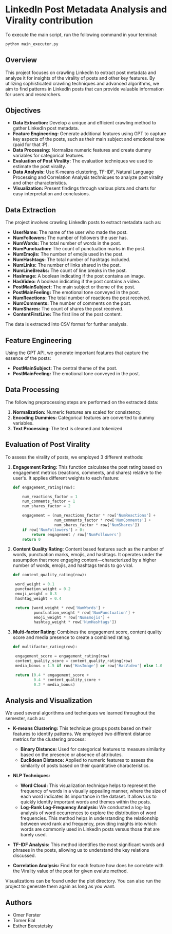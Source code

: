 # LinkedIn Post Metadata Analysis and Virality contribution

To execute the main script, run the following command in your terminal:

```bash
python main_executer.py
```
## Overview

This project focuses on crawling LinkedIn to extract post metadata and analyze it for insights of the virality of posts and other key features. 
By utilizing sophisticated crawling techniques and advanced algorithms, we aim to find patterns in LinkedIn posts that can provide valuable information for users and researchers.

## Objectives

- **Data Extraction:** Develop a unique and efficient crawling method to gather LinkedIn post metadata.
- **Feature Engineering:** Generate additional features using GPT to capture key aspects of the posts, such as their main subject and emotional tone (paid for that :P).
- **Data Processing:** Normalize numeric features and create dummy variables for categorical features.
- **Evaluation of Post Virality:** The evaluation techniques we used to estimate the post virality.
- **Data Analysis:** Use K-means clustering, TF-IDF, Natural Language Processing and Correlation Analysis techniques to analyze post virality and other characteristics.
- **Visualization:** Present findings through various plots and charts for easy interpretation and conclusions.


## Data Extraction

The project involves crawling LinkedIn posts to extract metadata such as:
- **UserName:** The name of the user who made the post.
- **NumFollowers:** The number of followers the user has.
- **NumWords:** The total number of words in the post.
- **NumPunctuation:** The count of punctuation marks in the post.
- **NumEmojis:** The number of emojis used in the post.
- **NumHashtags:** The total number of hashtags included.
- **NumLinks:** The number of links shared in the post.
- **NumLineBreaks:** The count of line breaks in the post.
- **HasImage:** A boolean indicating if the post contains an image.
- **HasVideo:** A boolean indicating if the post contains a video.
- **PostMainSubject:** The main subject or theme of the post.
- **PostMainFeeling:** The emotional tone conveyed in the post.
- **NumReactions:** The total number of reactions the post received.
- **NumComments:** The number of comments on the post.
- **NumShares:** The count of shares the post received.
- **ContentFirstLine:** The first line of the post content.


The data is extracted into CSV format for further analysis.

## Feature Engineering

Using the GPT API, we generate important features that capture the essence of the posts:
- **PostMainSubject:** The central theme of the post.
- **PostMainFeeling:** The emotional tone conveyed in the post.

## Data Processing

The following preprocessing steps are performed on the extracted data:
1. **Normalization:** Numeric features are scaled for consistency.
2. **Encoding Dummies:** Categorical features are converted to dummy variables.
3. **Text Processing:** The text is cleaned and tokenized

## Evaluation of Post Virality

To assess the virality of posts, we employed 3 different methods:

1. **Engagement Rating:** This function calculates the post rating based on engagement metrics (reactions, comments, and shares) relative to the user's. It applies different weights to each feature:
   ```python
   def engagement_rating(row):
   
       num_reactions_factor = 1
       num_comments_factor = 1
       num_shares_factor = 2

       engagement = (num_reactions_factor * row['NumReactions'] +
                     num_comments_factor * row['NumComments'] +
                     num_shares_factor * row['NumShares'])
       if row['NumFollowers'] > 0:
           return engagement / row['NumFollowers']
       return 0
   ```

2. **Content Quality Rating**: Content based features such as the number of words, punctuation marks, emojis, and hashtags. It operates under the assumption that more engaging content—characterized by a higher number of words, emojis, and hashtags tends to go viral.
   ```python
   def content_quality_rating(row):
   
    word_weight = 0.1
    punctuation_weight = 0.2
    emoji_weight = 0.3
    hashtag_weight = 0.4

    return (word_weight * row['NumWords'] +
            punctuation_weight * row['NumPunctuation'] +
            emoji_weight * row['NumEmojis'] +
            hashtag_weight * row['NumHashtags'])
   ```

2. **Multi-factor Rating**: Combines the engagement score, content quality score and media presence to create a combined rating.
   ```python
   def multifactor_rating(row):
   
    engagement_score = engagement_rating(row)
    content_quality_score = content_quality_rating(row)
    media_bonus = 1.5 if row['HasImage'] or row['HasVideo'] else 1.0

    return (0.4 * engagement_score +
            0.4 * content_quality_score +
            0.2 * media_bonus)
    ```

## Analysis and Visualization

We used several algorithms and techniques we learned throughout the semester, such as:
- **K-means Clustering:** This technique groups posts based on their features to identify patterns. We employed two different distance metrics for the clustering process:
  - **Binary Distance:** Used for categorical features to measure similarity based on the presence or absence of attributes.
  - **Euclidean Distance:** Applied to numeric features to assess the similarity of posts based on their quantitative characteristics.


- **NLP Techniques:**
  - **Word Cloud:** This visualization technique helps to represent the frequency of words in a visually appealing manner, where the size of each word indicates its importance in the dataset. It allows us to quickly identify important words and themes within the posts.
  - **Log-Rank Log-Frequency Analysis:** We conducted a log-log analysis of word occurrences to explore the distribution of word frequencies. This method helps in understanding the relationship between word rank and frequency, providing insights into which words are commonly used in LinkedIn posts versus those that are barely used.
  

- **TF-IDF Analysis:** This method identifies the most significant words and phrases in the posts, allowing us to understand the key relations discussed.


- **Correlation Analysis:** Find for each feature how does he correlate with the Virality value of the post for given evalute method.




Visualizations can be found under the plot directory.
You can also run the project to generate them again as long as you want.

## Authors

- Omer Ferster
- Tomer Elal
- Esther Berestetsky